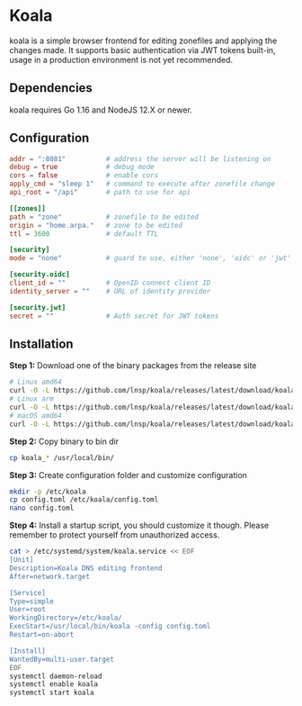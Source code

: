 # Koala

koala is a simple browser frontend for editing zonefiles and applying the changes made. It supports basic authentication via JWT tokens built-in, usage in a production environment is not yet recommended.

## Dependencies
koala requires Go 1.16 and NodeJS 12.X or newer.

## Configuration
```toml
addr = ":8081"          # address the server will be listening on
debug = true            # debug mode
cors = false            # enable cors
apply_cmd = "sleep 1"   # command to execute after zonefile change
api_root = "/api"       # path to use for api

[[zones]]
path = "zone"           # zonefile to be edited
origin = "home.arpa."   # zone to be edited
ttl = 3600              # default TTL

[security]
mode = "none"           # guard to use, either 'none', 'oidc' or 'jwt'

[security.oidc]
client_id = ""          # OpenID connect client ID
identity_server = ""    # URL of identity provider

[security.jwt]
secret = ""             # Auth secret for JWT tokens
```

## Installation
**Step 1:** Download one of the binary packages from the release site
```bash
# Linux amd64
curl -O -L https://github.com/lnsp/koala/releases/latest/download/koala_linux_amd64
# Linux arm
curl -O -L https://github.com/lnsp/koala/releases/latest/download/koala_linux_arm64
# macOS amd64
curl -O -L https://github.com/lnsp/koala/releases/latest/download/koala_darwin_amd64
```

**Step 2:** Copy binary to bin dir
```bash
cp koala_* /usr/local/bin/
```

**Step 3:** Create configuration folder and customize configuration
```bash
mkdir -p /etc/koala
cp config.toml /etc/koala/config.toml
nano config.toml
```

**Step 4:** Install a startup script, you should customize it though. Please remember to
protect yourself from unauthorized access.
```bash
cat > /etc/systemd/system/koala.service << EOF
[Unit]
Description=Koala DNS editing frontend
After=network.target

[Service]
Type=simple
User=root
WorkingDirectory=/etc/koala/
ExecStart=/usr/local/bin/koala -config config.toml
Restart=on-abort

[Install]
WantedBy=multi-user.target
EOF
systemctl daemon-reload
systemctl enable koala
systemctl start koala
```
